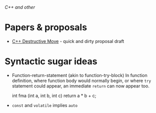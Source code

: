 *C++ and other*
# Papers &amp; proposals

* [C++ Destructive Move](cxx-destructive-move.md) - quick and dirty proposal draft

# Syntactic sugar ideas

* Function-return-statement (akin to function-try-block)
  In function definition, where function body would normally begin, or where `try` statement
  could appear, an immediate `return` can now appear too.

    int fma (int a, int b, int c)
        return a * b + c;
* `const` and `volatile` implies `auto`
